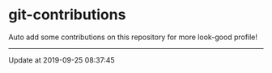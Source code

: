 # git-contributions

Auto add some contributions on this repository for more look-good profile!

---

Update at 2019-09-25 08:37:45
